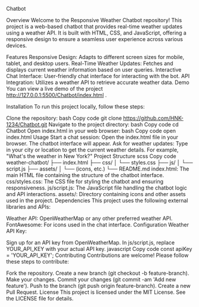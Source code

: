 Chatbot

Overview
Welcome to the Responsive Weather Chatbot repository! This project is a web-based chatbot that provides real-time weather updates using a weather API. It is built with HTML, CSS, and JavaScript, offering a responsive design to ensure a seamless user experience across various devices.

Features
Responsive Design: Adapts to different screen sizes for mobile, tablet, and desktop users.
Real-Time Weather Updates: Fetches and displays current weather information based on user queries.
Interactive Chat Interface: User-friendly chat interface for interacting with the bot.
API Integration: Utilizes a weather API to retrieve accurate weather data.
Demo
You can view a live demo of the project http://127.0.0.1:5500/Chatbot/index.html .

Installation
To run this project locally, follow these steps:

Clone the repository:
bash
Copy code
git clone https://github.com/HNK-1234/Chatbot.git
Navigate to the project directory:
bash
Copy code
cd Chatbot
Open index.html in your web browser:
bash
Copy code
open index.html
Usage
Start a chat session: Open the index.html file in your browser. The chatbot interface will appear.
Ask for weather updates: Type in your city or location to get the current weather details. For example, "What's the weather in New York?"
Project Structure
scss
Copy code
weather-chatbot/
├── index.html
├── css/
│   └── styles.css
├── js/
│   └── script.js
├── assets/
│   └── (icons, etc.)
└── README.md
index.html: The main HTML file containing the structure of the chatbot interface.
css/styles.css: The CSS file for styling the chatbot and ensuring responsiveness.
js/script.js: The JavaScript file handling the chatbot logic and API interactions.
assets/: Directory containing icons and other assets used in the project.
Dependencies
This project uses the following external libraries and APIs:

Weather API: OpenWeatherMap or any other preferred weather API.
FontAwesome: For icons used in the chat interface.
Configuration
Weather API Key:

Sign up for an API key from OpenWeatherMap.
In js/script.js, replace YOUR_API_KEY with your actual API key.
javascript
Copy code
const apiKey = 'YOUR_API_KEY';
Contributing
Contributions are welcome! Please follow these steps to contribute:

Fork the repository.
Create a new branch (git checkout -b feature-branch).
Make your changes.
Commit your changes (git commit -am 'Add new feature').
Push to the branch (git push origin feature-branch).
Create a new Pull Request.
License
This project is licensed under the MIT License. See the LICENSE file for details.
